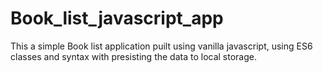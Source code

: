 # Book_list_javascript_app

This a simple Book list application puilt using vanilla javascript, using ES6 classes and syntax with presisting the data to local storage.

